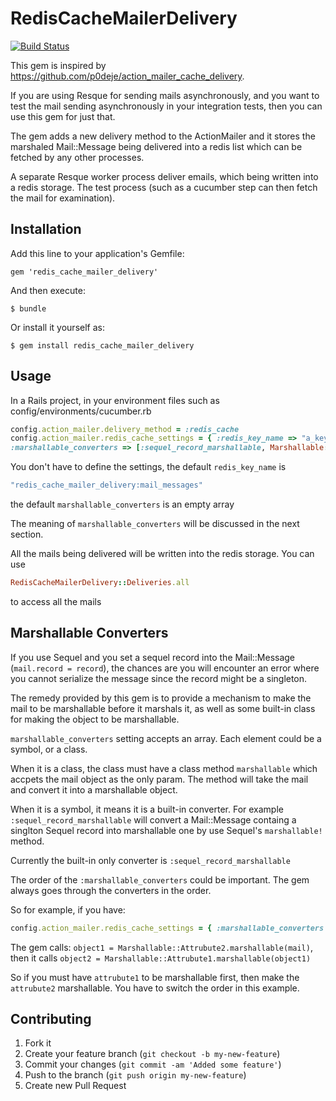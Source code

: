 # RedisCacheMailerDelivery

[![Build Status](https://secure.travis-ci.org/ywen/redis_cache_mailer_delivery.png)](http://travis-ci.org/ywen/redis_cache_mailer_delivery)


This gem is inspired by https://github.com/p0deje/action_mailer_cache_delivery.

If you are using Resque for sending mails asynchronously, and you want to test the mail sending asynchronously in your integration tests, then you can use this gem for just that.

The gem adds a new delivery method to the ActionMailer and it stores the marshaled Mail::Message being delivered into a redis list which can be fetched by any other processes.

A separate Resque worker process deliver emails, which being written into a redis storage. The test process (such as a cucumber step can then fetch the mail for examination).
 
## Installation

Add this line to your application's Gemfile:

    gem 'redis_cache_mailer_delivery'

And then execute:

    $ bundle

Or install it yourself as:

    $ gem install redis_cache_mailer_delivery

## Usage

In a Rails project, in your environment files such as config/environments/cucumber.rb

```ruby
config.action_mailer.delivery_method = :redis_cache
config.action_mailer.redis_cache_settings = { :redis_key_name => "a_key_name_for_all_stored_emails",
:marshallable_converters => [:sequel_record_marshallable, Marshallable::Attrubute1] }
```

You don't have to define the settings, the default ```redis_key_name``` is 

```ruby
"redis_cache_mailer_delivery:mail_messages"
```

the default ```marshallable_converters``` is an empty array

The meaning of ```marshallable_converters``` will be discussed in the next section.

All the mails being delivered will be written into the redis storage. You can use

```ruby
RedisCacheMailerDelivery::Deliveries.all
```

to access all the mails

## Marshallable Converters

If you use Sequel and you set a sequel record into the Mail::Message (```mail.record = record```), the chances are you will encounter an error where you cannot serialize the message since the record might be a singleton.

The remedy provided by this gem is to provide a mechanism to make the mail to be marshallable before it marshals it, as well as some built-in class for making the object to be marshallable.

```marshallable_converters``` setting accepts an array. Each element could be a symbol, or a class. 

When it is a class, the class must have a class method ```marshallable``` which accpets the mail object as the only param. The method will take the mail and convert it into a marshallable object.

When it is a symbol, it means it is a built-in converter. For example ```:sequel_record_marshallable``` will convert a Mail::Message containg a singlton Sequel record into marshallable one by use Sequel's ```marshallable!``` method.

Currently the built-in only converter is ```:sequel_record_marshallable```

The order of the ```:marshallable_converters``` could be important. The gem always goes through the converters in the order.

So for example, if you have:

```ruby
config.action_mailer.redis_cache_settings = { :marshallable_converters => [Marshallable::Attrubute2, Marshallable::Attrubute1] }
```

The gem calls: ```object1 = Marshallable::Attrubute2.marshallable(mail)```, then it calls ```object2 = Marshallable::Attrubute1.marshallable(object1)```
 
So if you must have ```attrubute1``` to be marshallable first, then make the ```attrubute2``` marshallable. You have to switch the order in this example.

## Contributing

1. Fork it
2. Create your feature branch (`git checkout -b my-new-feature`)
3. Commit your changes (`git commit -am 'Added some feature'`)
4. Push to the branch (`git push origin my-new-feature`)
5. Create new Pull Request
